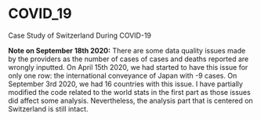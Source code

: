 # COVID_19

Case Study of Switzerland During COVID-19

__Note on September 18th 2020:__ There are some data quality issues made by the providers as the number of cases of cases and deaths reported are wrongly inputted. On April 15th 2020, we had started to have this issue for only one row: the international conveyance of Japan with -9 cases. On September 3rd 2020, we had 16 countries with this issue. I have partially modified the code related to the world stats in the first part as those issues did affect some analysis. Nevertheless, the analysis part that is centered on Switzerland is still intact.
